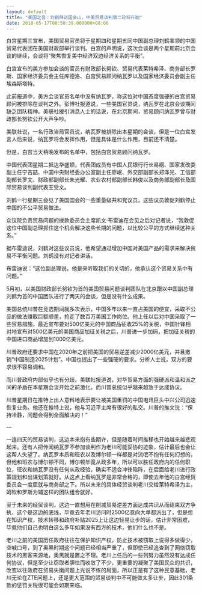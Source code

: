 ```yaml
---
layout: default
title: "美国之音：刘鹤拜访国会山，中美贸易谈判第二轮将开始"
date: 2018-05-17T08:50:39.000000+08:00
---
```


白宫星期三宣布，美国贸易官员将于星期四和星期五同中国副总理刘鹤率领的中国贸易代表团在美国财政部举行谈判。白宫的声明说，这次会谈是两个星期前北京会谈的继续，会谈将“聚焦恢复美中经济双边经济关系的平衡”。

白宫宣布的美方参加会谈的官员有财政部长努钦、贸易代表莱特希泽、商务部长罗斯、国家经济委员会主任库德洛、白宫贸易顾问纳瓦罗以及国家经济委员会副主任埃森斯塔特。

此前报道中，美方会谈官员名单中没有纳瓦罗，称这位对中国态度强硬的白宫贸易顾问被排除在谈判之外。彭博社报道说，一些美国官员说，纳瓦罗在北京会谈期间缺乏团队精神。美联社援引消息人士的话说，在北京期间，贸易顾问纳瓦罗曾与财政部长努钦公开大声争吵。

美联社说，一名行政当局官员说，纳瓦罗被排除出本星期的会谈，但是一位白宫发言人后来说，纳瓦罗将会发挥作用，但是具体是什么作用，目前还不清楚。

但是，白宫当天稍晚发布的名单中，包括白宫贸易顾问纳瓦罗。

中国代表团星期二抵达华盛顿，代表团成员有中国人民银行行长易纲、国家发改委副主任宁吉喆、中国中央财经委办公室副主任廖岷、外交部副部长郑泽光、工信部副部长罗文、财政部副部长朱光耀、农业农村部副部长韩俊以及商务部副部长及国际贸易谈判副代表王受文。

刘鹤一行星期三会见了美国国会的一些重量级共和党议员。这些议员敦促刘鹤停止中国的不公平贸易做法。

众议院负责贸易问题的拨款委员会主席凯文·布雷迪在会见之后对记者说，“我敦促这位中国副总理抓住这个机会解决这些长期的问题，以比较公平的方式继续这种关系。”

据布雷迪说，刘鹤对这些议员说，他希望通过增加中国对美国产品的需求来解决贸易不平衡问题。刘鹤没有对记者讲话。

布雷迪说：“这位副总理说，他是来听取我们的关切的，他承认这个贸易关系中有问题。”

5月初，以美国财政部长努钦为首的美国贸易问题谈判团队在北京跟以中国副总理刘鹤为首的中国团队进行了两天的会谈，但是没有什么成果。

美国总统川普在竞选期间就多次表示，中国多年以来一直占美国的便宜，采取不公品的做法赚取巨额顺差，抢走了数百万美国工作岗位。他上任以后对中国采取了一些贸易措施，最近宣布要对500亿美元的中国商品征收25%的关税，中国针锋相对地宣布对500亿美元的美国商品加征关税之后，川普进一步加码，把加征关税的中国进口商品增加到1000亿美元。

川普政府还要求中国在2020年之前把美国的贸易逆差减少2000亿美元，并且撤销“中国制造2025计划”。中国也提出了一些强硬的要求。分析人士说，双方的要求很不容易调和。

而川普政府内部似乎也有分歧。美联社报道说，对华贸易方面的强硬派和温和派之间的矛盾在本星期会谈开始之前激化，而川普总统似乎越来越急于达成协议。

川普星期日在推特上出人意料地表示要让被美国重罚的中国电讯巨头中兴公司迅速恢复业务。他还在推特上说，他与习近平主席有很好的私交。川普的推文说：“保持冷静，问题会得到全面解决的！”

—

一连四天的贸易谈判，这边本来抱有些期许，但是随着时间推移也开始越来越悲观起来。还有人把传闻纳瓦罗不参加谈判作为老川可能妥协的迹象，估计最后也会让这帮人失望了。纳瓦罗本质和班农以及博尔顿一样都是对流氓不抱有任何幻想的，但他和班农与博尔顿不同，博尔顿毕竟从政多年，所以可以胜任政府内的任何职位，班农和纳瓦罗没有任何从政经验，确实不适合冲锋陷阵，在后面给老川进行政策规划和出谋划策就好。从这点上看纳瓦罗是非常合格的，即使去年他的白宫经贸委员会一度屈就与商务部之下。所以未来的具体经贸谈判老川交给莱特希泽为主，姆钦和罗斯为辅这样的团队组合就好。


至于未来的经贸谈判，这边一直想用在削减贸易逆差方面达成共识从而结束双方争执，这个是这边的底线，毕竟去年老川访问时2500亿意向大单都派出了，但是想在知识产权，技术转移和政府补贴2025上让这边轻易让步的话，估计非常困难，毕竟他们自己也明白这么多年如果没有西方的技术，他们什么也不是。


老川之前的美国历任政府往往在保护知识产权，防止技术被窃取上说得多做得少，空喊口号，到了奥黑时期这个问题已经相当严重了，但即使已经追查到了网络窃取技术的黑客来源地，奥黑就是置之不理。老川上任后的一些列努力虽然没有达成任何协议，但是至少让窃取者胆怯而收敛了不少，更重要的凝聚了美国民众的共识，改变以往政府在贸易失衡问题上光说不练的局面，所以正是有了这种民意基础，老川无论在ZTE问题上，还是更大范围的贸易谈判中不可能做太多让步，因此301条款的惩罚关税很可能会如期来临。

